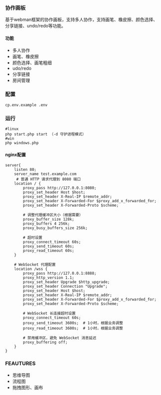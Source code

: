 ### 协作画板

基于webman框架的协作画板，支持多人协作，支持画笔、橡皮擦、颜色选择、分享链接、undo/redo等功能。

#### 功能
- 多人协作
- 画笔、橡皮擦
- 颜色选择、画笔粗细
- udo/redo
- 分享链接
- 房间管理

### 配置
```
cp.env.example .env
```

### 运行 
```shell
#linux
php start.php start （-d 守护进程模式）
#win
php windows.php
```

#### nginx配置
```nginx configuration
server{
    listen 80;
    server_name test.example.com
     # 普通 HTTP 请求代理到 8080 端口
    location / {
        proxy_pass http://127.0.0.1:8080;
        proxy_set_header Host $host;
        proxy_set_header X-Real-IP $remote_addr;
        proxy_set_header X-Forwarded-For $proxy_add_x_forwarded_for;
        proxy_set_header X-Forwarded-Proto $scheme;
        
        # 调整代理缓冲区大小（根据需要）
        proxy_buffer_size 128k;
        proxy_buffers 4 256k;
        proxy_busy_buffers_size 256k;
        
        # 超时设置
        proxy_connect_timeout 60s;
        proxy_send_timeout 60s;
        proxy_read_timeout 60s;
    }

    # WebSocket 代理配置
    location /wss {
        proxy_pass http://127.0.0.1:8888;
        proxy_http_version 1.1;
        proxy_set_header Upgrade $http_upgrade;
        proxy_set_header Connection "Upgrade";
        proxy_set_header Host $host;
        proxy_set_header X-Real-IP $remote_addr;
        proxy_set_header X-Forwarded-For $proxy_add_x_forwarded_for;
        proxy_set_header X-Forwarded-Proto $scheme;
        
        # WebSocket 长连接超时设置
        proxy_connect_timeout 60s;
        proxy_send_timeout 3600s;  # 1小时，根据业务调整
        proxy_read_timeout 3600s;  # 1小时，根据业务调整
        
        # 禁用缓冲区，避免 WebSocket 消息延迟
        proxy_buffering off;
    }
}
```

### FEAUTURES
- 思维导图
- 流程图
- 拖拽图形、画布

